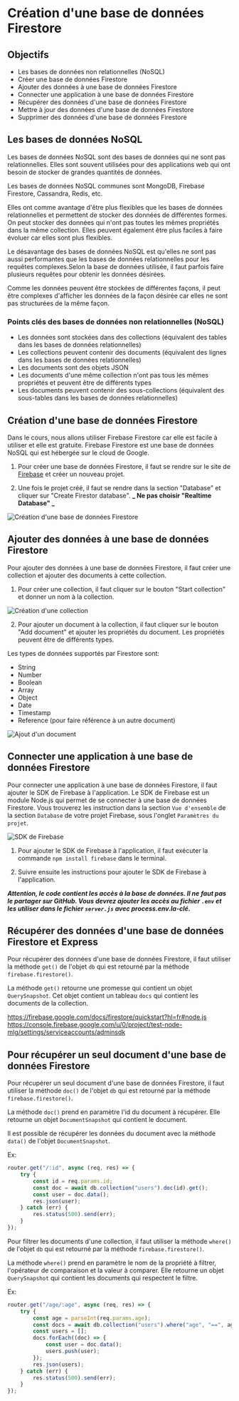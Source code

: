 # Création d'une base de données Firestore

## Objectifs

-   Les bases de données non relationnelles (NoSQL)
-   Créer une base de données Firestore
-   Ajouter des données à une base de données Firestore
-   Connecter une application à une base de données Firestore
-   Récupérer des données d'une base de données Firestore
-   Mettre à jour des données d'une base de données Firestore
-   Supprimer des données d'une base de données Firestore

## Les bases de données NoSQL

Les bases de données NoSQL sont des bases de données qui ne sont pas relationnelles. Elles sont souvent utilisées pour des applications web qui ont besoin de stocker de grandes quantités de données.

Les bases de données NoSQL communes sont MongoDB, Firebase Firestore, Cassandra, Redis, etc.

Elles ont comme avantage d'être plus flexibles que les bases de données relationnelles et permettent de stocker des données de différentes formes. On peut stocker des données qui n'ont pas toutes les mêmes propriétés dans la même collection. Elles peuvent également être plus faciles à faire évoluer car elles sont plus flexibles.

Le désavantage des bases de données NoSQL est qu'elles ne sont pas aussi performantes que les bases de données relationnelles pour les requêtes complexes.Selon la base de données utilisée, il faut parfois faire plusieurs requêtes pour obtenir les données désirées.

Comme les données peuvent être stockées de différentes façons, il peut être complexes d'afficher les données de la façon désirée car elles ne sont pas structurées de la même façon.

### Points clés des bases de données non relationnelles (NoSQL)

-   Les données sont stockées dans des collections (équivalent des tables dans les bases de données relationnelles)
-   Les collections peuvent contenir des documents (équivalent des lignes dans les bases de données relationnelles)
-   Les documents sont des objets JSON
-   Les documents d'une même collection n'ont pas tous les mêmes propriétés et peuvent être de différents types
-   Les documents peuvent contenir des sous-collections (équivalent des sous-tables dans les bases de données relationnelles)

## Création d'une base de données Firestore

Dans le cours, nous allons utiliser Firebase Firestore car elle est facile à utiliser et elle est gratuite. Firebase Firestore est une base de données NoSQL qui est hébergée sur le cloud de Google.

1. Pour créer une base de données Firestore, il faut se rendre sur le site de [Firebase](https://firebase.google.com/) et créer un nouveau projet.

2. Une fois le projet créé, il faut se rendre dans la section "Database" et cliquer sur "Create Firestor database". **_ Ne pas choisir "Realtime Database" _**

![Création d'une base de données Firestore](./images/Firestore1.png)

## Ajouter des données à une base de données Firestore

Pour ajouter des données à une base de données Firestore, il faut créer une collection et ajouter des documents à cette collection.

1. Pour créer une collection, il faut cliquer sur le bouton "Start collection" et donner un nom à la collection.

![Création d'une collection](./images/Firestore2.png)

2. Pour ajouter un document à la collection, il faut cliquer sur le bouton "Add document" et ajouter les propriétés du document. Les propriétés peuvent être de différents types.

Les types de données supportés par Firestore sont:

-   String
-   Number
-   Boolean
-   Array
-   Object
-   Date
-   Timestamp
-   Reference (pour faire référence à un autre document)

![Ajout d'un document](./images/Firestore3.png)

## Connecter une application à une base de données Firestore

Pour connecter une application à une base de données Firestore, il faut ajouter le SDK de Firebase à l'application. Le SDK de Firebase est un module Node.js qui permet de se connecter à une base de données Firestore. Vous trouverez les instruction dans la section `Vue d'ensemble` de la section `Database` de votre projet Firebase, sous l'onglet `Paramètres du projet`.

![SDK de Firebase](./images/Firestore4.png)

1. Pour ajouter le SDK de Firebase à l'application, il faut exécuter la commande `npm install firebase` dans le terminal.

2. Suivre ensuite les instructions pour ajouter le SDK de Firebase à l'application.

**_Attention, le code contient les accès à la base de données. Il ne faut pas le partager sur GitHub. Vous devrez ajouter les accès au fichier `.env` et les utiliser dans le fichier `server.js` avec process.env.la-clé._**

## Récupérer des données d'une base de données Firestore et Express

Pour récupérer des données d'une base de données Firestore, il faut utiliser la méthode `get()` de l'objet `db` qui est retourné par la méthode `firebase.firestore()`.

La méthode `get()` retourne une promesse qui contient un objet `QuerySnapshot`. Cet objet contient un tableau `docs` qui contient les documents de la collection.

https://firebase.google.com/docs/firestore/quickstart?hl=fr#node.js
https://console.firebase.google.com/u/0/project/test-node-mlg/settings/serviceaccounts/adminsdk

## Pour récupérer un seul document d'une base de données Firestore

Pour récupérer un seul document d'une base de données Firestore, il faut utiliser la méthode `doc()` de l'objet `db` qui est retourné par la méthode `firebase.firestore()`.

La méthode `doc()` prend en paramètre l'id du document à récupérer. Elle retourne un objet `DocumentSnapshot` qui contient le document.

Il est possible de récupérer les données du document avec la méthode `data()` de l'objet `DocumentSnapshot`.

Ex:

```js
router.get("/:id", async (req, res) => {
    try {
        const id = req.params.id;
        const doc = await db.collection("users").doc(id).get();
        const user = doc.data();
        res.json(user);
    } catch (err) {
        res.status(500).send(err);
    }
});
```

Pour filtrer les documents d'une collection, il faut utiliser la méthode `where()` de l'objet `db` qui est retourné par la méthode `firebase.firestore()`.

La méthode `where()` prend en paramètre le nom de la propriété à filtrer, l'opérateur de comparaison et la valeur à comparer. Elle retourne un objet `QuerySnapshot` qui contient les documents qui respectent le filtre.

Ex:

```js
router.get("/age/:age", async (req, res) => {
    try {
        const age = parseInt(req.params.age);
        const docs = await db.collection("users").where("age", "==", age).get();
        const users = [];
        docs.forEach((doc) => {
            const user = doc.data();
            users.push(user);
        });
        res.json(users);
    } catch (err) {
        res.status(500).send(err);
    }
});
```

